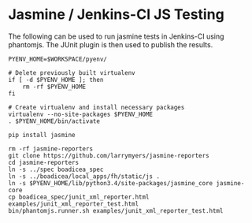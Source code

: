 # Jasmine / Jenkins-CI JS Testing

The following can be used to run jasmine tests in Jenkins-CI using phantomjs. The JUnit plugin is then
used to publish the results.

```
PYENV_HOME=$WORKSPACE/pyenv/

# Delete previously built virtualenv
if [ -d $PYENV_HOME ]; then
    rm -rf $PYENV_HOME
fi

# Create virtualenv and install necessary packages
virtualenv --no-site-packages $PYENV_HOME
. $PYENV_HOME/bin/activate

pip install jasmine

rm -rf jasmine-reporters
git clone https://github.com/larrymyers/jasmine-reporters
cd jasmine-reporters
ln -s ../spec boadicea_spec
ln -s ../boadicea/local_apps/fh/static/js .
ln -s $PYENV_HOME/lib/python3.4/site-packages/jasmine_core jasmine-core
cp boadicea_spec/junit_xml_reporter.html examples/junit_xml_reporter_test.html
bin/phantomjs.runner.sh examples/junit_xml_reporter_test.html
```
